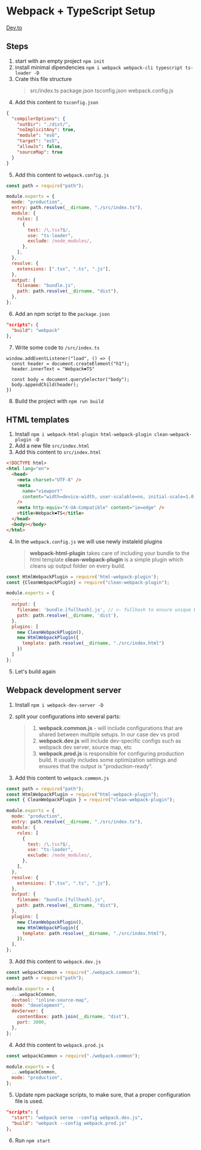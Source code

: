 # Webpack + TypeScript Setup

[Dev.to](https://dev.to/glebirovich/setting-up-typescript-project-with-webpack-4ode)

## Steps

1. start with an empty project `npm init`
2. install minimal dipendencies `npm i webpack webpack-cli typescript ts-loader -D`
3. Crate this file structure
   > src/index.ts
   > package.json
   > tsconfig.json
   > webpack.config.js
4. Add this content to `tsconfig.json`

```json
{
  "compilerOptions": {
    "outDir": "./dist/",
    "noImplicitAny": true,
    "module": "es6",
    "target": "es5",
    "allowJs": false,
    "sourceMap": true
  }
}
```

5. Add this content to `webpack.config.js`

```javascript
const path = require("path");

module.exports = {
  mode: "production",
  entry: path.resolve(__dirname, "./src/index.ts"),
  module: {
    rules: [
      {
        test: /\.tsx?$/,
        use: "ts-loader",
        exclude: /node_modules/,
      },
    ],
  },
  resolve: {
    extensions: [".tsx", ".ts", ".js"],
  },
  output: {
    filename: "bundle.js",
    path: path.resolve(__dirname, "dist"),
  },
};
```

6. Add an npm script to the `package.json`

```json
"scripts": {
  "build": "webpack"
},
```

7. Write some code to `/src/index.ts`

```javscript
window.addEventListener("load", () => {
  const header = document.createElement("h1");
  header.innerText = "Webpack❤️TS"

  const body = document.querySelector("body");
  body.appendChild(header);
})
```

8. Build the project with `npm run build`

## HTML templates

1. Install `npm i webpack-html-plugin html-webpack-plugin clean-webpack-plugin -D`
2. Add a new file `src/index.html`
3. Add this content to `src/index.html`

```html
<!DOCTYPE html>
<html lang="en">
  <head>
    <meta charset="UTF-8" />
    <meta
      name="viewport"
      content="width=device-width, user-scalable=no, initial-scale=1.0, maximum-scale=1.0, minimum-scale=1.0"
    />
    <meta http-equiv="X-UA-Compatible" content="ie=edge" />
    <title>Webpack❤️TS</title>
  </head>
  <body></body>
</html>
```

4. In the `webpack.config.js` we will use newly instaleld plugins

   > **webpack-html-plugin** takes care of including your bundle to the html template
   > **clean-webpack-plugin** is a simple plugin which cleans up output folder on every build.

```javascript
const HtmlWebpackPlugin = require('html-webpack-plugin');
const {CleanWebpackPlugin} = require("clean-webpack-plugin");

module.exports = {
  ...
  output: {
    filename: 'bundle.[fullhash].js', // <- fullhash to ensure unique bundle name
    path: path.resolve(__dirname, 'dist'),
  },
  plugins: [
    new CleanWebpackPlugin(),
    new HtmlWebpackPlugin({
      template: path.resolve(__dirname, "./src/index.html")
    })
  ]
};
```

5. Let's build again

## Webpack development server

1. Install `npm i webpack-dev-server -D`
2. split your configurations into several parts:

   > 1. **webpack.common.js** - will include configurations that are shared between multiple setups. In our case dev vs prod
   > 2. **webpack.dev.js** will include dev-specific configs such as webpack dev server, source map, etc
   > 3. **webpack.prod.js** is responsible for configuring production build. It usually includes some optimization settings and ensures that the output is "production-ready".

3. Add this content to `webpack.common.js`

```javascript
const path = require("path");
const HtmlWebpackPlugin = require("html-webpack-plugin");
const { CleanWebpackPlugin } = require("clean-webpack-plugin");

module.exports = {
  mode: "production",
  entry: path.resolve(__dirname, "./src/index.ts"),
  module: {
    rules: [
      {
        test: /\.tsx?$/,
        use: "ts-loader",
        exclude: /node_modules/,
      },
    ],
  },
  resolve: {
    extensions: [".tsx", ".ts", ".js"],
  },
  output: {
    filename: "bundle.[fullhash].js",
    path: path.resolve(__dirname, "dist"),
  },
  plugins: [
    new CleanWebpackPlugin(),
    new HtmlWebpackPlugin({
      template: path.resolve(__dirname, "./src/index.html"),
    }),
  ],
};
```

3. Add this content to `webpack.dev.js`

```javascript
const webpackCommon = require("./webpack.common");
const path = require("path");

module.exports = {
  ...webpackCommon,
  devtool: "inline-source-map",
  mode: "development",
  devServer: {
    contentBase: path.join(__dirname, "dist"),
    port: 3000,
  },
};
```

4. Add this content to `webpack.prod.js`

```javascript
const webpackCommon = require("./webpack.common");

module.exports = {
  ...webpackCommon,
  mode: "production",
};
```

5. Update npm package scripts, to make sure, that a proper configuration file is used.

```json
"scripts": {
  "start": "webpack serve --config webpack.dev.js",
  "build": "webpack --config webpack.prod.js"
},
```

6. Run `npm start`
